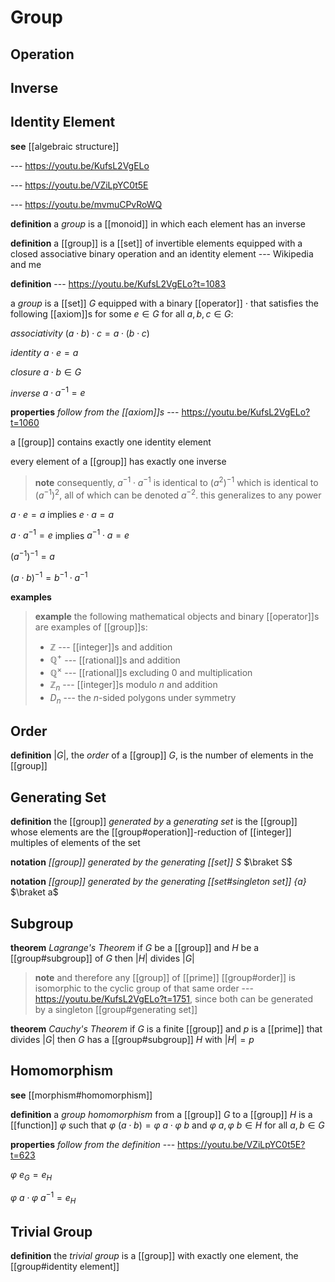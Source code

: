 # Group

## Operation

## Inverse

## Identity Element

**see** [[algebraic structure]]

--- <https://youtu.be/KufsL2VgELo>

--- <https://youtu.be/VZiLpYC0t5E>

--- <https://youtu.be/mvmuCPvRoWQ>

**definition** a _group_ is a [[monoid]] in which each element has an inverse

**definition** a [[group]] is a [[set]] of invertible elements equipped with a closed associative binary operation and an identity element --- Wikipedia and me

**definition** --- <https://youtu.be/KufsL2VgELo?t=1083>

a _group_ is a [[set]] $G$ equipped with a binary [[operator]] $\cdot$ that satisfies the following [[axiom]]s for some $e \in G$ for all $a, b, c \in G$:

_associativity_ $(a \cdot b) \cdot c = a \cdot (b \cdot c)$

_identity_ $a \cdot e = a$

_closure_ $a \cdot b \in G$

_inverse_ $a \cdot a^{-1} = e$

**properties** _follow from the [[axiom]]s_ --- <https://youtu.be/KufsL2VgELo?t=1060>

a [[group]] contains exactly one identity element

every element of a [[group]] has exactly one inverse

> **note** consequently, $a^{-1} \cdot a^{-1}$ is identical to $(a^2)^{-1}$ which is identical to $(a^{-1})^2$, all of which can be denoted $a^{-2}$. this generalizes to any power

$a \cdot e = a$ implies $e \cdot a = a$

$a \cdot a^{-1} = e$ implies $a^{-1} \cdot a = e$

$(a^{-1})^{-1} = a$

$(a \cdot b)^{-1} = b^{-1} \cdot a^{-1}$

**examples**

> **example** the following mathematical objects and binary [[operator]]s are examples of [[group]]s:
>
> - $\mathbb Z$ --- [[integer]]s and addition
> - $\mathbb Q^+$ --- [[rational]]s and addition
> - $\mathbb Q^\times$ --- [[rational]]s excluding $0$ and multiplication
> - $\mathbb Z_n$ --- [[integer]]s modulo $n$ and addition
> - $D_n$ --- the $n$-sided polygons under symmetry

## Order

**definition** $|G|$, the _order_ of a [[group]] $G$, is the number of elements in the [[group]]

## Generating Set

**definition** the [[group]] _generated by_ a _generating set_ is the [[group]] whose elements are the [[group#operation]]-reduction of [[integer]] multiples of elements of the set

**notation** _[[group]] generated by the generating [[set]] $S$_ $\braket S$

**notation** _[[group]] generated by the generating [[set#singleton set]] $\{a\}$_ $\braket a$

## Subgroup

**theorem** _Lagrange's Theorem_ if $G$ be a [[group]] and $H$ be a [[group#subgroup]] of $G$ then $|H|$ divides $|G|$

> **note** and therefore any [[group]] of [[prime]] [[group#order]] is isomorphic to the cyclic group of that same order --- <https://youtu.be/KufsL2VgELo?t=1751>, since both can be generated by a singleton [[group#generating set]]

**theorem** _Cauchy's Theorem_ if $G$ is a finite [[group]] and $p$ is a [[prime]] that divides $|G|$ then $G$ has a [[group#subgroup]] $H$ with $|H| = p$

## Homomorphism

**see** [[morphism#homomorphism]]

**definition** a _group homomorphism_ from a [[group]] $G$ to a [[group]] $H$ is a [[function]] $\varphi$ such that $\varphi\ (a \cdot b) = \varphi\ a \cdot \varphi\ b$ and $\varphi\ a, \varphi\ b \in H$ for all $a, b \in G$

**properties** _follow from the definition_ --- <https://youtu.be/VZiLpYC0t5E?t=623>

$\varphi\ e_G = e_H$

$\varphi\ a \cdot \varphi\ a^{-1} = e_H$

## Trivial Group

**definition** the _trivial group_ is a [[group]] with exactly one element, the [[group#identity element]]
